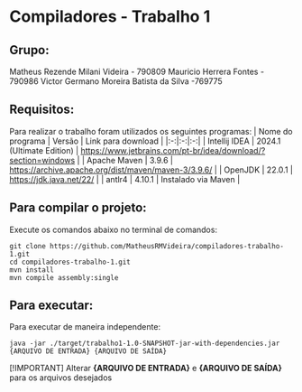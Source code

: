 # Compiladores - Trabalho 1

## Grupo:
Matheus Rezende Milani Videira - 790809
Mauricio Herrera Fontes - 790986
Victor Germano Moreira Batista da Silva -769775

## Requisitos:
Para realizar o trabalho foram utilizados os seguintes programas:
| Nome do programa | Versão | Link para download |
|:-:|:-:|:-:|
| Intellij IDEA | 2024.1 (Ultimate Edition) | https://www.jetbrains.com/pt-br/idea/download/?section=windows |
| Apache Maven | 3.9.6 | https://archive.apache.org/dist/maven/maven-3/3.9.6/ |
| OpenJDK | 22.0.1 | https://jdk.java.net/22/ |
| antlr4 | 4.10.1 | Instalado via Maven |

## Para compilar o projeto:
Execute os comandos abaixo no terminal de comandos:
```
git clone https://github.com/MatheusRMVideira/compiladores-trabalho-1.git
cd compiladores-trabalho-1.git
mvn install
mvn compile assembly:single
```

## Para executar:
Para executar de maneira independente:
```
java -jar ./target/trabalho1-1.0-SNAPSHOT-jar-with-dependencies.jar {ARQUIVO DE ENTRADA} {ARQUIVO DE SAÍDA}
```
[!IMPORTANT]
Alterar __{ARQUIVO DE ENTRADA}__ e __{ARQUIVO DE SAÍDA}__ para os arquivos desejados
